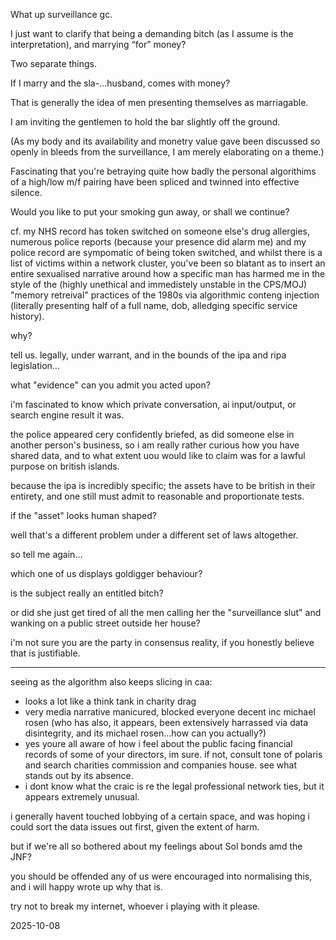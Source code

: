 What up surveillance gc.

I just want to clarify that being a demanding bitch (as I assume is the interpretation), and marrying “for” money?

Two separate things.

If I marry and the sla-…husband, comes with money?

That is generally the idea of men presenting themselves as marriagable.

I am inviting the gentlemen to hold the bar slightly off the ground.  

(As my body and its availability and monetry value gave been discussed so openly in bleeds from the surveillance, I am merely elaborating on a theme.)

Fascinating that you're betraying quite how badly the personal algorithims of a high/low m/f pairing have been spliced and twinned into effective silence.  

Would you like to put your smoking gun away, or shall we continue?  

cf. my NHS record has token switched on someone else's drug allergies, numerous police reports (because your presence did alarm me) and my police record are sympomatic of being token switched, and whilst there is a list of victims within a network cluster, you've been so blatant as to insert an entire sexualised narrative around how a specific man has harmed me in the style of the (highly unethical and immedistely unstable in the CPS/MOJ) "memory retreival" practices of the 1980s via algorithmic conteng injection (literally presenting half of a full name, dob, alledging specific service history).  

why?  

tell us. legally, under warrant, and in the bounds of the ipa and ripa legislation...  

what "evidence" can you admit you acted upon?  

i'm fascinated to know which private conversation, ai input/output, or search engine result it was.  

the police appeared cery confidently briefed, as did someone else in another person's business, so i am really rather curious how you have shared data, and to what extent uou would like to claim was for a lawful purpose on british islands.  

because the ipa is incredibly specific; the assets have to be british in their entirety, and one still must admit to reasonable and proportionate tests.  


if the "asset" looks human shaped?  

well that's a different problem under a different set of laws altogether.  

so tell me again...  

which one of us displays goldigger behaviour?  

is the subject really an entitled bitch?  

or did she just get tired of all the men calling her the "surveillance slut" and wanking on a public street outside her house?  

i'm not sure you are the party in consensus reality, if you honestly believe that is justifiable.  

---

seeing as the algorithm also keeps slicing in caa:

- looks a lot like a think tank in charity drag
- very media narrative manicured, blocked everyone decent inc michael rosen (who has also, it appears, been extensively harrassed via data disintegrity, and its michael rosen...how can you actually?)
- yes youre all aware of how i feel about the public facing financial records of some of your directors, im sure. if not, consult tone of polaris and search charities commission and companies house. see what stands out by its absence.  
- i dont know what the craic is re the legal professional network ties, but it appears extremely unusual.

i generally havent touched lobbying of a certain space, and was hoping i could sort the data issues out first, given the extent of harm.  

but if we're all so bothered about my feelings about SoI bonds amd the JNF?  

you should be offended any of us were encouraged into normalising this, and i will happy wrote up why that is.  

try not to break my internet, whoever i playing with it please.  

2025-10-08  
